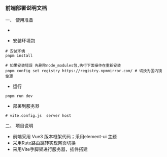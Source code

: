 ### 前端部署说明文档

一、	使用准备

- [下载Node.js版本需&gt;=14.18.0]: https://nodejs.org/zh-cn/download/

- 安装环境包

```
# 安装环境
pnpm install

# 如果安装错误 先删除node_modules包,执行下面操作在重新安装
pnpm config set registry https://registry.npmmirror.com/ # 切换为国内镜像源
```

- 运行

```
pnpm run dev
```

- 部署到服务器

```
# vite.config.js  server host
```

二、 项目说明

- 前端采用 Vue3 版本框架代码；采用element-ui 主题
- 采用Rute路由跳转实现网页切换
- 采用Vite手脚架进行服务器，插件搭建